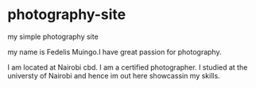 # photography-site
my simple photography site

my name is Fedelis Muingo.I have great passion for photography.

I am located at Nairobi cbd.
I am a certified photographer. I studied at the universty of Nairobi and hence im out here showcassin my skills.
